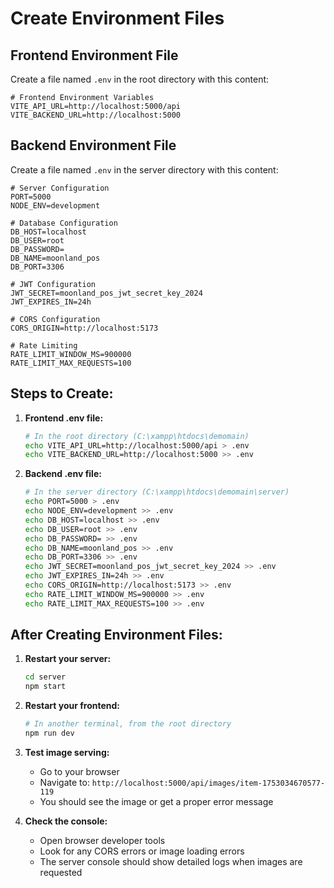 # Create Environment Files

## Frontend Environment File

Create a file named `.env` in the root directory with this content:

```env
# Frontend Environment Variables
VITE_API_URL=http://localhost:5000/api
VITE_BACKEND_URL=http://localhost:5000
```

## Backend Environment File

Create a file named `.env` in the server directory with this content:

```env
# Server Configuration
PORT=5000
NODE_ENV=development

# Database Configuration
DB_HOST=localhost
DB_USER=root
DB_PASSWORD=
DB_NAME=moonland_pos
DB_PORT=3306

# JWT Configuration
JWT_SECRET=moonland_pos_jwt_secret_key_2024
JWT_EXPIRES_IN=24h

# CORS Configuration
CORS_ORIGIN=http://localhost:5173

# Rate Limiting
RATE_LIMIT_WINDOW_MS=900000
RATE_LIMIT_MAX_REQUESTS=100
```

## Steps to Create:

1. **Frontend .env file:**
   ```bash
   # In the root directory (C:\xampp\htdocs\demomain)
   echo VITE_API_URL=http://localhost:5000/api > .env
   echo VITE_BACKEND_URL=http://localhost:5000 >> .env
   ```

2. **Backend .env file:**
   ```bash
   # In the server directory (C:\xampp\htdocs\demomain\server)
   echo PORT=5000 > .env
   echo NODE_ENV=development >> .env
   echo DB_HOST=localhost >> .env
   echo DB_USER=root >> .env
   echo DB_PASSWORD= >> .env
   echo DB_NAME=moonland_pos >> .env
   echo DB_PORT=3306 >> .env
   echo JWT_SECRET=moonland_pos_jwt_secret_key_2024 >> .env
   echo JWT_EXPIRES_IN=24h >> .env
   echo CORS_ORIGIN=http://localhost:5173 >> .env
   echo RATE_LIMIT_WINDOW_MS=900000 >> .env
   echo RATE_LIMIT_MAX_REQUESTS=100 >> .env
   ```

## After Creating Environment Files:

1. **Restart your server:**
   ```bash
   cd server
   npm start
   ```

2. **Restart your frontend:**
   ```bash
   # In another terminal, from the root directory
   npm run dev
   ```

3. **Test image serving:**
   - Go to your browser
   - Navigate to: `http://localhost:5000/api/images/item-1753034670577-119`
   - You should see the image or get a proper error message

4. **Check the console:**
   - Open browser developer tools
   - Look for any CORS errors or image loading errors
   - The server console should show detailed logs when images are requested 